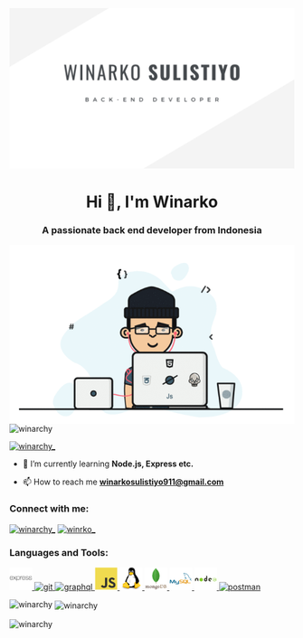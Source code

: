 ![MasterHead](https://github.com/winarchy/winarchy/blob/main/Winarko%20Sulistiyo.png)
<h1 align="center">Hi 👋, I'm Winarko</h1>
<h3 align="center">A passionate back end developer from Indonesia</h3>
<img align="left" alt="Coding" width="550" src="https://github.com/winarchy/winarchy/blob/main/68747470733a2f2f6d69726f2e6d656469756d2e636f6d2f6d61782f313336302f302a37513379765349765f7430696f4a2d5a2e676966.gif">

<p align="left"> <img src="https://komarev.com/ghpvc/?username=winarchy&label=Profile%20views&color=0e75b6&style=flat" alt="winarchy" /> </p>

<p align="left"> <a href="https://twitter.com/winarchy_" target="blank"><img src="https://img.shields.io/twitter/follow/winarchy_?logo=twitter&style=for-the-badge" alt="winarchy_" /></a> </p>

- 🌱 I’m currently learning **Node.js, Express etc.**

- 📫 How to reach me **winarkosulistiyo911@gmail.com**

<h3 align="left">Connect with me:</h3>
<p align="left">
<a href="https://twitter.com/winarchy_" target="blank"><img align="center" src="https://raw.githubusercontent.com/rahuldkjain/github-profile-readme-generator/master/src/images/icons/Social/twitter.svg" alt="winarchy_" height="30" width="40" /></a>
<a href="https://instagram.com/winrko_" target="blank"><img align="center" src="https://raw.githubusercontent.com/rahuldkjain/github-profile-readme-generator/master/src/images/icons/Social/instagram.svg" alt="winrko_" height="30" width="40" /></a>
</p>

<h3 align="left">Languages and Tools:</h3>
<p align="left"> <a href="https://expressjs.com" target="_blank" rel="noreferrer"> <img src="https://raw.githubusercontent.com/devicons/devicon/master/icons/express/express-original-wordmark.svg" alt="express" width="40" height="40"/> </a> <a href="https://git-scm.com/" target="_blank" rel="noreferrer"> <img src="https://www.vectorlogo.zone/logos/git-scm/git-scm-icon.svg" alt="git" width="40" height="40"/> </a> <a href="https://graphql.org" target="_blank" rel="noreferrer"> <img src="https://www.vectorlogo.zone/logos/graphql/graphql-icon.svg" alt="graphql" width="40" height="40"/> </a> <a href="https://developer.mozilla.org/en-US/docs/Web/JavaScript" target="_blank" rel="noreferrer"> <img src="https://raw.githubusercontent.com/devicons/devicon/master/icons/javascript/javascript-original.svg" alt="javascript" width="40" height="40"/> </a> <a href="https://www.linux.org/" target="_blank" rel="noreferrer"> <img src="https://raw.githubusercontent.com/devicons/devicon/master/icons/linux/linux-original.svg" alt="linux" width="40" height="40"/> </a> <a href="https://www.mongodb.com/" target="_blank" rel="noreferrer"> <img src="https://raw.githubusercontent.com/devicons/devicon/master/icons/mongodb/mongodb-original-wordmark.svg" alt="mongodb" width="40" height="40"/> </a> <a href="https://www.mysql.com/" target="_blank" rel="noreferrer"> <img src="https://raw.githubusercontent.com/devicons/devicon/master/icons/mysql/mysql-original-wordmark.svg" alt="mysql" width="40" height="40"/> </a> <a href="https://nodejs.org" target="_blank" rel="noreferrer"> <img src="https://raw.githubusercontent.com/devicons/devicon/master/icons/nodejs/nodejs-original-wordmark.svg" alt="nodejs" width="40" height="40"/> </a> <a href="https://postman.com" target="_blank" rel="noreferrer"> <img src="https://www.vectorlogo.zone/logos/getpostman/getpostman-icon.svg" alt="postman" width="40" height="40"/> </a> </p>

<p><img align="left" src="https://github-readme-stats.vercel.app/api/top-langs?username=winarchy&show_icons=true&locale=en&layout=compact" alt="winarchy" /></p>

<p>&nbsp;<img align="center" src="https://github-readme-stats.vercel.app/api?username=winarchy&show_icons=true&locale=en" alt="winarchy" /></p>

<p><img align="center" src="https://github-readme-streak-stats.herokuapp.com/?user=winarchy&" alt="winarchy" /></p>

